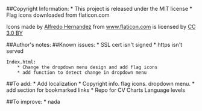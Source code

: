##Copyright Information:
	* This project is released under the MIT license
	* Flag icons downloaded from flaticon.com
    <div>Icons made by <a href="https://www.flaticon.com/authors/alfredo-hernandez" title="Alfredo Hernandez">Alfredo Hernandez</a> from <a href="https://www.flaticon.com/" title="Flaticon">www.flaticon.com</a> is licensed by <a href="http://creativecommons.org/licenses/by/3.0/" title="Creative Commons BY 3.0" target="_blank">CC 3.0 BY</a></div>

##Author's notes:
##Known issues:
	* SSL cert isn't signed
	* https isn't served

	Index.html:
		* Change the dropdown menu design and add flag icons
		* add function to detect change in dropdown menu
##To add:
	* Add localization
	* Copyright info. flag icons. dropdown menu.
	* add section for bookmarked links
	* Repo for CV
			Charts
			Language levels

##To improve:
	* nada
